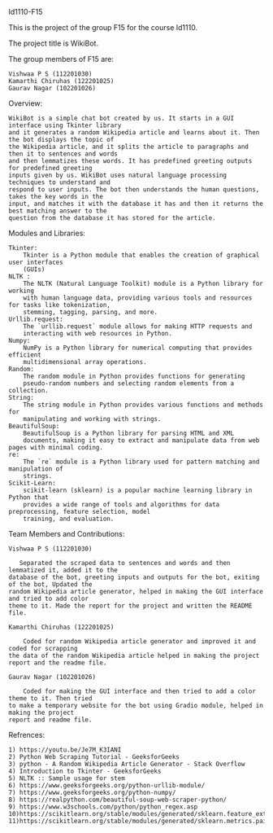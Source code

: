 Id1110-F15

This is the project of the group F15 for the course Id1110.

The project title is WikiBot.

The group members of F15 are:

    Vishwaa P S (112201030)
    Kamarthi Chiruhas (122201025)
    Gaurav Nagar (102201026)

Overview:

    WikiBot is a simple chat bot created by us. It starts in a GUI interface using Tkinter library
    and it generates a random Wikipedia article and learns about it. Then the bot displays the topic of
    the Wikipedia article, and it splits the article to paragraphs and then it to sentences and words
    and then lemmatizes these words. It has predefined greeting outputs for predefined greeting
    inputs given by us. WikiBot uses natural language processing techniques to understand and
    respond to user inputs. The bot then understands the human questions, takes the key words in the
    input, and matches it with the database it has and then it returns the best matching answer to the
    question from the database it has stored for the article.

Modules and Libraries:

    Tkinter:
        Tkinter is a Python module that enables the creation of graphical user interfaces
        (GUIs)
    NLTK : 
        The NLTK (Natural Language Toolkit) module is a Python library for working
        with human language data, providing various tools and resources for tasks like tokenization,
        stemming, tagging, parsing, and more.
    Urllib.request: 
        The `urllib.request` module allows for making HTTP requests and
        interacting with web resources in Python.
    Numpy:
        NumPy is a Python library for numerical computing that provides efficient
        multidimensional array operations.
    Random:
        The random module in Python provides functions for generating
        pseudo-random numbers and selecting random elements from a collection.
    String: 
        The string module in Python provides various functions and methods for
        manipulating and working with strings.
    BeautifulSoup:
        BeautifulSoup is a Python library for parsing HTML and XML
        documents, making it easy to extract and manipulate data from web pages with minimal coding.
    re: 
        The `re` module is a Python library used for pattern matching and manipulation of
        strings.
    Scikit-Learn:
        scikit-learn (sklearn) is a popular machine learning library in Python that
        provides a wide range of tools and algorithms for data preprocessing, feature selection, model
        training, and evaluation.

Team Members and Contributions:

    Vishwaa P S (112201030)
       
       Separated the scraped data to sentences and words and then lemmatized it, added it to the
    database of the bot, greeting inputs and outputs for the bot, exiting of the bot, Updated the
    random Wikipedia article generator, helped in making the GUI interface and tried to add color
    theme to it. Made the report for the project and written the README file. 
    
    Kamarthi Chiruhas (122201025)
    
        Coded for random Wikipedia article generator and improved it and coded for scrapping
    the data of the random Wikipedia article helped in making the project report and the readme file.
        
    Gaurav Nagar (102201026)
    
        Coded for making the GUI interface and then tried to add a color theme to it. Then tried
    to make a temporary website for the bot using Gradio module, helped in making the project
    report and readme file.



Refrences:

    1) https://youtu.be/Je7M_K3IANI
    2) Python Web Scraping Tutorial - GeeksforGeeks
    3) python - A Random Wikipedia Article Generator - Stack Overflow
    4) Introduction to Tkinter - GeeksforGeeks
    5) NLTK :: Sample usage for stem
    6) https://www.geeksforgeeks.org/python-urllib-module/
    7) https://www.geeksforgeeks.org/python-numpy/
    8) https://realpython.com/beautiful-soup-web-scraper-python/
    9) https://www.w3schools.com/python/python_regex.asp
    10)https://scikitlearn.org/stable/modules/generated/sklearn.feature_extraction.text.TfidfVectorizer.html
    11)https://scikitlearn.org/stable/modules/generated/sklearn.metrics.pairwise.cosine_similarity.html
